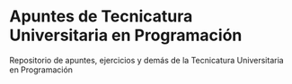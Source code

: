# Apuntes de Tecnicatura Universitaria en Programación
Repositorio de apuntes, ejercicios y demás de la Tecnicatura Universitaria en Programación

